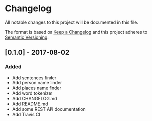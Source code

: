 # Changelog
All notable changes to this project will be documented in this file.

The format is based on [Keep a Changelog](http://keepachangelog.com/en/1.0.0/)
and this project adheres to [Semantic Versioning](http://semver.org/spec/v2.0.0.html).

## [0.1.0] - 2017-08-02
### Added

- Add sentences finder
- Add person name finder
- Add places name finder
- Add word tokenizer
- Add CHANGELOG.md
- Add README.md
- Add some REST API documentation
- Add Travis CI
